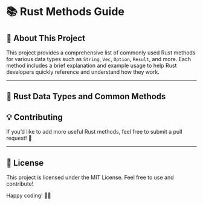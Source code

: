 # 📚 Rust Methods Guide

## 🦀 About This Project

This project provides a comprehensive list of commonly used Rust methods for various data types such as `String`, `Vec`, `Option`, `Result`, and more. Each method includes a brief explanation and example usage to help Rust developers quickly reference and understand how they work.

---

## 📌 Rust Data Types and Common Methods

## 💡 Contributing

If you’d like to add more useful Rust methods, feel free to submit a pull request! 🚀

---

## 📜 License

This project is licensed under the MIT License. Feel free to use and contribute!

Happy coding! 🦀🎯

